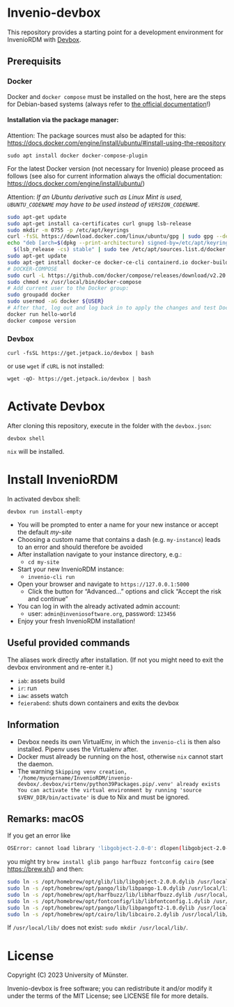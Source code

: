 # Invenio-devbox

This repository provides a starting point for a development environment for InvenioRDM with [Devbox](https://www.jetpack.io/devbox/docs/).

## Prerequisits

### Docker

Docker and `docker compose` must be installed on the host, here are the steps for Debian-based systems (always refer
to [the official documentation](https://docs.docker.com/engine/install/)!)

#### Installation via the package manager:

Attention: The package sources must also be adapted for
this: https://docs.docker.com/engine/install/ubuntu/#install-using-the-repository

`sudo apt install docker docker-compose-plugin`

For the latest Docker version (not necessary for Invenio) please proceed as follows (see also for current information
always the official documentation: https://docs.docker.com/engine/install/ubuntu/)

Attention: _If an Ubuntu derivative such as Linux Mint is used, `UBUNTU_CODENAME` may have to be used instead
of `VERSION_CODENAME`._

```bash
sudo apt-get update
sudo apt-get install ca-certificates curl gnupg lsb-release
sudo mkdir -m 0755 -p /etc/apt/keyrings
curl -fsSL https://download.docker.com/linux/ubuntu/gpg | sudo gpg --dearmor -o /etc/apt/keyrings/docker.gpg
echo "deb [arch=$(dpkg --print-architecture) signed-by=/etc/apt/keyrings/docker.gpg] https://download.docker.com/linux/ubuntu \
  $(lsb_release -cs) stable" | sudo tee /etc/apt/sources.list.d/docker.list > /dev/null
sudo apt-get update
sudo apt-get install docker-ce docker-ce-cli containerd.io docker-buildx-plugin docker-compose-plugin
# DOCKER-COMPOSE
sudo curl -L https://github.com/docker/compose/releases/download/v2.20.0/docker-compose-$(uname -s)-$(uname -m) -o /usr/local/bin/docker-compose
sudo chmod +x /usr/local/bin/docker-compose
# Add current user to the Docker group:
sudo groupadd docker
sudo usermod -aG docker ${USER}
# After that, log out and log back in to apply the changes and test Docker:
docker run hello-world
docker compose version
```

### Devbox

```
curl -fsSL https://get.jetpack.io/devbox | bash
```

or use `wget` if `cURL` is not installed:

```
wget -qO- https://get.jetpack.io/devbox | bash
```

# Activate Devbox

After cloning this repository, execute in the folder with the `devbox.json`:

```
devbox shell
```

`nix` will be installed.

# Install InvenioRDM

In activated devbox shell:

```
devbox run install-empty
```

- You will be prompted to enter a name for your new instance or accept the default _my-site_
- Choosing a custom name that contains a dash (e.g. `my-instance`) leads to an error and should therefore be avoided
- After installation navigate to your instance directory, e.g.:
  - `cd my-site`
- Start your new InvenioRDM instance:
  - `invenio-cli run`
- Open your browser and navigate to `https://127.0.0.1:5000`
  - Click the button for “Advanced…” options and click “Accept the risk and continue”
- You can log in with the already activated admin account:
  - user: `admin@inveniosoftware.org`, password: `123456`
- Enjoy your fresh InvenioRDM installation!

## Useful provided commands

The aliases work directly after installation. (If not you might need to exit the devbox environment and re-enter it.)

- `iab`: assets build
- `ir`: run
- `iaw`: assets watch
- `feierabend`: shuts down containers and exits the devbox

## Information

- Devbox needs its own VirtualEnv, in which the `invenio-cli` is then also installed. Pipenv uses the Virtualenv after.
- Docker must already be running on the host, otherwise `nix` cannot start the daemon.
- The warning `Skipping venv creation, '/home/myusername/InvenioRDM/invenio-devbox/.devbox/virtenv/python39Packages.pip/.venv' already exists You can activate the virtual environment by running 'source $VENV_DIR/bin/activate'`
  is due to Nix and must be ignored.

## Remarks: macOS

If you get an error like 

```bash
OSError: cannot load library 'libgobject-2.0-0': dlopen(libgobject-2.0-0, 0x0002): tried: 'libgobject-2.0-0' (no such file), '/System/Volumes/Preboot/Cryptexes/OSlibgobject-2.0-0' (no such file), '/usr/lib/libgobject-2.0-0' (no such file, not in dyld cache), 'libgobject-2.0-0' (no such file).  Additionally, ctypes.util.find_library() did not manage to locate a library called 'libgobject-2.0-0'
```

you might try `brew install glib pango harfbuzz fontconfig cairo` (see https://brew.sh/) and then:

```bash
sudo ln -s /opt/homebrew/opt/glib/lib/libgobject-2.0.0.dylib /usr/local/lib/gobject-2.0
sudo ln -s /opt/homebrew/opt/pango/lib/libpango-1.0.dylib /usr/local/lib/pango-1.0
sudo ln -s /opt/homebrew/opt/harfbuzz/lib/libharfbuzz.dylib /usr/local/lib/harfbuzz
sudo ln -s /opt/homebrew/opt/fontconfig/lib/libfontconfig.1.dylib /usr/local/lib/fontconfig-1
sudo ln -s /opt/homebrew/opt/pango/lib/libpangoft2-1.0.dylib /usr/local/lib/pangoft2-1.0
sudo ln -s /opt/homebrew/opt/cairo/lib/libcairo.2.dylib /usr/local/lib/cairo
```

If `/usr/local/lib/` does not exist: `sudo mkdir /usr/local/lib/`.

# License

Copyright (C) 2023 University of Münster.

Invenio-devbox is free software; you can redistribute it and/or
modify it under the terms of the MIT License; see LICENSE file for more
details.
